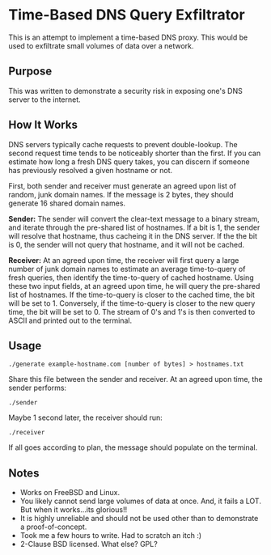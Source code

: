 # Time-Based DNS Query Exfiltrator
This is an attempt to implement a time-based DNS proxy. This would be used to exfiltrate small volumes of data over a network.
## Purpose
This was written to demonstrate a security risk in exposing one's DNS server to the internet. 
## How It Works
DNS servers typically cache requests to prevent double-lookup. The second request time tends to be noticeably shorter than the first. If you can estimate how long a fresh DNS query takes, you can discern if someone has previously resolved a given hostname or not.

First, both sender and receiver must generate an agreed upon list of random, junk domain names. If the message is 2 bytes, they should generate 16 shared domain names.

**Sender:** The sender will convert the clear-text message to a binary stream, and iterate through the pre-shared list of hostnames. If a bit is 1, the sender will resolve that hostname, thus cacheing it in the DNS server. If the the bit is 0, the sender will not query that hostname, and it will not be cached.

**Receiver:** At an agreed upon time, the receiver will first query a large number of junk domain names to estimate an average time-to-query of fresh queries, then identify the time-to-query of cached hostname. Using these two input fields, at an agreed upon time, he will query the pre-shared list of hostnames. If the time-to-query is closer to the cached time, the bit will be set to 1. Conversely, if the time-to-query is closer to the new query time, the bit will be set to 0. The stream of 0's and 1's is then converted to ASCII and printed out to the terminal.

## Usage
```make all
./generate example-hostname.com [number of bytes] > hostnames.txt
```
Share this file between the sender and receiver.
At an agreed upon time, the sender performs:
```
./sender
```
Maybe 1 second later, the receiver should run:
```
./receiver
```
If all goes according to plan, the message should populate on the terminal.

## Notes
* Works on FreeBSD and Linux.
* You likely cannot send large volumes of data at once. And, it fails a LOT. But when it works...its glorious!! 
* It is highly unreliable and should not be used other than to demonstrate a proof-of-concept.
* Took me a few hours to write. Had to scratch an itch :)
* 2-Clause BSD licensed. What else? GPL?
